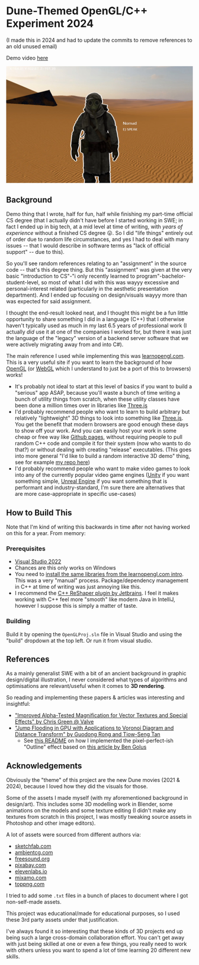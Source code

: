 # Dune-Themed OpenGL/C++ Experiment 2024

(I made this in 2024 and had to update the commits to remove references to an old unused email)

Demo video [here](https://youtu.be/mQCm1eSfVaM?si=vDtXalnGGEmv6kYr)

[![Screenshot of the demo video](./screenshot.png)](https://youtu.be/mQCm1eSfVaM?si=vDtXalnGGEmv6kYr)

## Background

Demo thing that I wrote, half for fun, half while finishing my part-time official CS degree (that I actually didn't have before I started working in SWE; in fact I ended up in big tech, at a mid level at time of writing, with _years of experience_ without a finished CS degree 😛. So I did "life things" entirely out of order due to random life circumstances, and yes I had to deal with many issues -- that I would describe in software terms as "lack of official support" -- due to this).

So you'll see random references relating to an "assignment" in the source code -- that's this degree thing. But this "assignment" was given at the very basic "introduction to CS"-"i only recently learned to program"-bachelor-student-level, so most of what I did with this was wayyy excessive and personal-interest related (particularly in the aesthetic presentation department). And I ended up focusing on design/visuals wayyy more than was expected for said assignment.

I thought the end-result looked neat, and I thought this might be a fun little opportunity to share something I did in a language (C++) that I otherwise haven't typically used as much in my last 6.5 years of professional work (I actually *did* use it at one of the companies I worked for, but there it was just the language of the "legacy" version of a backend server software that we were actively migrating away from and into C#).

The main reference I used while implementing this was [learnopengl.com](https://learnopengl.com/Introduction). This is a very useful site if you want to learn the background of how [OpenGL](https://en.wikipedia.org/wiki/OpenGL) (or [WebGL](https://developer.mozilla.org/en-US/docs/Web/API/WebGL_API) which I understand to just be a port of this to browsers) works!
- It's probably not ideal to start at this level of basics if you want to build a "serious" app ASAP, because you'll waste a bunch of time writing a bunch of utility things from scratch, when these utility classes have been done a million times over in libraries like [Three.js](https://threejs.org/manual/#en/creating-a-scene)
- I'd probably recommend people who want to learn to build arbitrary but relatively "lightweight" 3D things to look into something like [Three.js](https://threejs.org/manual/#en/creating-a-scene). You get the benefit that modern browsers are good enough these days to show off your work. And you can easily host your work in some cheap or free way like [Github pages](https://pages.github.com/), without requiring people to pull random C++ code and compile it for their system (now who wants to do that?) or without dealing with creating "release" executables. (This goes into more general "I'd like to build a random interactive 3D demo" thing, see for example [my repo here](https://github.com/parawanderer/personalsite2025))
- I'd probably recommend people who want to make video games to look into any of the currently popular video game engines ([Unity](https://en.wikipedia.org/wiki/Unity_(game_engine)) if you want something simple, [Unreal Engine](https://en.wikipedia.org/wiki/Unreal_Engine) if you want something that is performant and industry-standard, I'm sure there are alternatives that are more case-appropriate in specific use-cases)


## How to Build This

Note that I'm kind of writing this backwards in time after not having worked on this for a year. From memory:

### Prerequisites

- [Visual Studio 2022](https://visualstudio.microsoft.com/downloads/)
- Chances are this only works on Windows
- You need to [install the same libraries from the learnopengl.com intro](https://learnopengl.com/Getting-started/Creating-a-window). This was a very "manual" process. Package/dependency management in C++ at time of writing was just annoying like this.
- I recommend the [C++ ReShaper plugin by Jetbrains](https://www.jetbrains.com/resharper-cpp/). I feel it makes working with C++ feel more "smooth" like modern Java in IntelliJ, however I suppose this is simply a matter of taste.


### Building

Build it by opening the `OpenGLProj.sln` file in Visual Studio and using the "build" dropdown at the top left. Or run it from visual studio.

## References

As a mainly generalist SWE with a bit of an ancient background in graphic design/digital illustration, I never considered what types of algorithms and optimisations are relevant/useful when it comes to **3D rendering**.

So reading and implementing these papers & articles was interesting and insightful:

- ["Improved Alpha-Tested Magnification for Vector Textures and Special Effects" by Chris Green @ Valve](https://dl.acm.org/doi/10.1145/1281500.1281665)
- ["Jump Flooding in GPU with Applications to Voronoi Diagram and Distance Transform" by Guodong Rong and Tiow-Seng Tan](https://doi.org/10.1145/1111411.1111431)
    - See [this README](./OpenGLProj/resources/doc/distance_field_postprocessor/README.md) on how I implemented the pixel-perfect-ish "Outline" effect based on [this article by Ben Golus](https://bgolus.medium.com/the-quest-for-very-wide-outlines-ba82ed442cd9)


## Acknowledgements

Obviously the "theme" of this project are the new Dune movies (2021 & 2024), because I loved how they did the visuals for those.

Some of the assets I made myself (with my aforementioned background in design/art). This includes some 3D modelling work in Blender, some animations on the models and some texture editing (I didn't make any textures from scratch in this project, I was mostly tweaking source assets in Photoshop and other image editors).

A lot of assets were sourced from different authors via:

- [sketchfab.com](https://sketchfab.com/)
- [ambientcg.com](ambientcg.com)
- [freesound.org](https://freesound.org)
- [pixabay.com](https://pixabay.com/sound-effects)
- [elevenlabs.io](https://elevenlabs.io/)
- [mixamo.com](https://www.mixamo.com/)
- [toppng.com](https://toppng.com)

I tried to add some `.txt` files in a bunch of places to document where I got non-self-made assets.

This project was educational/made for educational purposes, so I used these 3rd party assets under that justification.

I've always found it so interesting that these kinds of 3D projects end up being such a large cross-domain collaboration effort. You can't get away with just being skilled at one or even a few things, you really need to work with others unless you want to spend a lot of time learning 20 different new skills.
